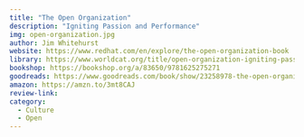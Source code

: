 ```yaml
---
title: "The Open Organization"
description: "Igniting Passion and Performance"
img: open-organization.jpg
author: Jim Whitehurst
website: https://www.redhat.com/en/explore/the-open-organization-book
library: https://www.worldcat.org/title/open-organization-igniting-passion-and-performance/oclc/921852706?loc=
bookshop: https://bookshop.org/a/83650/9781625275271
goodreads: https://www.goodreads.com/book/show/23258978-the-open-organization
amazon: https://amzn.to/3mt8CAJ
review-link: 
category:
  - Culture
  - Open
---
```


